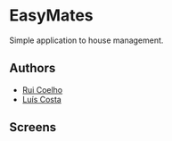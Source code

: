 # EasyMates
Simple application to house management.

## Authors
* [Rui Coelho](https://github.com/user-cube/)
* [Luís Costa](https://github.com/lmcosta/)

## Screens
